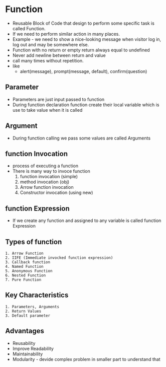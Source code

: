 # Function
- Reusable Block of Code that design to perform some specific task is called Function.
- If we need to perform similar action in many places.
- Example - we need to show a nice-looking message when visitor log in, log out and may be somewhere else.
- Function with no return or empty return always equal to undefined
- Never add newline between return and value
- call many times without repetition.
- like
    - alert(message), prompt(message, default), confirm(question)

## Parameter
- Parameters are just input passed to function
- During function declaration function create their local variable which is use to take value when it is called

## Argument
- During function calling we pass some values are called Arguments

## function Invocation
- process of executing a function
- There is many way to invoce function
    1. function invocation (simple)
    2. method invocation (obj)
    3. Arrow function invocation 
    4. Constructor invocation (using new)

## function Expression
- If we create any function and assigned to any variable is called function Expression

## Types of function
    1. Arrow Function
    2. IIFE (Immediate invocked function expression)
    3. Callback function
    4. Named Function
    5. Anonymous Function
    6. Nested Function
    7. Pure Function

## Key Characteristics
    1. Parameters, Arguments
    2. Return Values
    3. Default parameter

## Advantages
- Reusability
- Improve Readability
- Maintainability
- Modularity - devide complex problem in smaller part to understand that